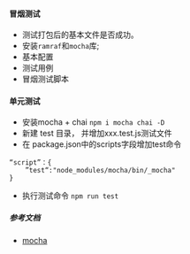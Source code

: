 #### 冒烟测试
- 测试打包后的基本文件是否成功。
- 安装`ramraf`和`mocha`库;
- 基本配置
- 测试用例
- 冒烟测试脚本
#### 单元测试
- 安装mocha + chai
 `npm i mocha chai -D`
- 新建 test 目录， 并增加xxx.test.js测试文件
- 在 package.json中的scripts字段增加test命令
```
“script”：{
    ”test“:"node_modules/mocha/bin/_mocha"
}
```
- 执行测试命令
 `npm run test`
##### 参考文档
- [mocha](https://mochajs.org/) 

